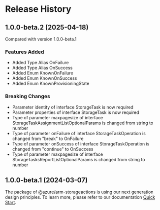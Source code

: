 # Release History
    
## 1.0.0-beta.2 (2025-04-18)
Compared with version 1.0.0-beta.1
    
### Features Added

  - Added Type Alias OnFailure
  - Added Type Alias OnSuccess
  - Added Enum KnownOnFailure
  - Added Enum KnownOnSuccess
  - Added Enum KnownProvisioningState

### Breaking Changes

  - Parameter identity of interface StorageTask is now required
  - Parameter properties of interface StorageTask is now required
  - Type of parameter maxpagesize of interface StorageTaskAssignmentListOptionalParams is changed from string to number
  - Type of parameter onFailure of interface StorageTaskOperation is changed from "break" to OnFailure
  - Type of parameter onSuccess of interface StorageTaskOperation is changed from "continue" to OnSuccess
  - Type of parameter maxpagesize of interface StorageTasksReportListOptionalParams is changed from string to number
    
    
## 1.0.0-beta.1 (2024-03-07)

The package of @azure/arm-storageactions is using our next generation design principles. To learn more, please refer to our documentation [Quick Start](https://aka.ms/azsdk/js/mgmt/quickstart ).
